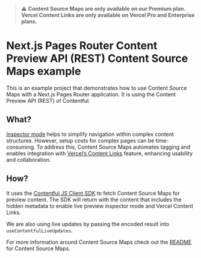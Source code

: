 > ⚠️ **Content Source Maps are only available on our Premium plan. Vercel Content Links are only available on Vercel Pro and Enterprise plans.**

# Next.js Pages Router Content Preview API (REST) Content Source Maps example

This is an example project that demonstrates how to use Content Source Maps with a Next.js Pages Router application. It is using the Content Preview API (REST) of Contentful.

## What?

[Inspector mode](https://www.contentful.com/developers/docs/tutorials/general/live-preview/) helps to simplify navigation within complex content structures. However, setup costs for complex pages can be time-consuming. To address this, Content Source Maps automates tagging and enables integration with [Vercel’s Content Links](https://vercel.com/docs/workflow-collaboration/edit-mode#content-link) feature, enhancing usability and collaboration.

## How?

It uses the [Contentful JS Client SDK](https://github.com/contentful/contentful.js) to fetch Content Source Maps for preview content. The SDK will return with the content that includes the hidden metadata to enable live preview inspector mode and Vercel Content Links.

We are also using live updates by passing the encoded result into `useContentfulLiveUpdates`.

For more information around Content Source Maps check out the [README](https://github.com/contentful/live-preview/tree/main/packages/content-source-maps) for Content Source Maps.
